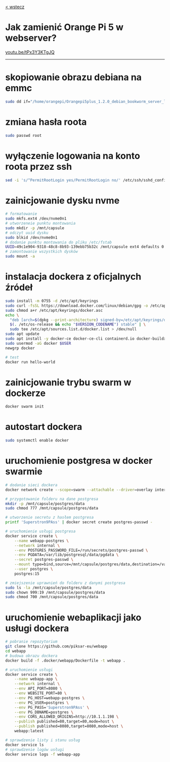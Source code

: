 [< wstecz](../readme.md)

# Jak zamienić Orange Pi 5 w webserver?

[youtu.be/tPx3Y3KTgJQ](https://youtu.be/tPx3Y3KTgJQ)

---


# skopiowanie obrazu debiana na emmc
```sh
sudo dd if="/home/orangepi/Orangepi5plus_1.2.0_debian_bookworm_server_linux6.1.43.img" of=/dev/mmcblk0 bs=4M status=progress
```

# zmiana hasła roota
```sh
sudo passwd root
```

# wyłączenie logowania na konto roota przez ssh
```sh
sed -i 's/^PermitRootLogin yes/PermitRootLogin no/' /etc/ssh/sshd_config
```

# zainicjowanie dysku nvme
```sh
# formatowanie
sudo mkfs.ext4 /dev/nvme0n1
# utworzeneie punktu montowania
sudo mkdir -p /mnt/capsule
# odczyt uuid dysku
sudo blkid /dev/nvme0n1
# dodanie punktu montowania do pliku /etc/fstab
UUID=49c1e904-9318-48c8-8b93-139ebb75b32c /mnt/capsule ext4 defaults 0 2
# zamontowanie wszystkich dysków
sudo mount -a
```

# instalacja dockera z oficjalnych źródeł
```sh
sudo install -m 0755 -d /etc/apt/keyrings
sudo curl -fsSL https://download.docker.com/linux/debian/gpg -o /etc/apt/keyrings/docker.asc
sudo chmod a+r /etc/apt/keyrings/docker.asc
echo \
  "deb [arch=$(dpkg --print-architecture) signed-by=/etc/apt/keyrings/docker.asc] https://download.docker.com/linux/debian \
  $(. /etc/os-release && echo "$VERSION_CODENAME") stable" | \
  sudo tee /etc/apt/sources.list.d/docker.list > /dev/null
sudo apt update
sudo apt install -y docker-ce docker-ce-cli containerd.io docker-buildx-plugin docker-compose-plugin
sudo usermod -aG docker $USER
newgrp docker

# test
docker run hello-world
```

# zainicjowanie trybu swarm w dockerze
```sh
docker swarm init
```

# autostart dockera
```sh
sudo systemctl enable docker
```

# uruchomienie postgresa w docker swarmie
```sh
# dodanie sieci dockera
docker network create --scope=swarm --attachable --driver=overlay internal

# przygotowanie folderu na dane postgresa
mkdir -p /mnt/capsule/postgres/data
sudo chmod 777 /mnt/capsule/postgres/data

# utworzenie secretu z hasłem postgresa
printf 'Superstron9PAss' | docker secret create postgres-passwd -

# uruchomienie usługi postgresa
docker service create \
    --name webapp-postgres \
    --network internal \
    --env POSTGRES_PASSWORD_FILE=/run/secrets/postgres-passwd \
    --env PGDATA=/var/lib/postgresql/data/pgdata \
    --secret postgres-passwd \
    --mount type=bind,source=/mnt/capsule/postgres/data,destination=/var/lib/postgresql/data \
    --user postgres \
    postgres:15

# zmiejszenie uprawnień do folderu z danymi postgresa
sudo ls -la /mnt/capsule/postgres/data
sudo chown 999:19 /mnt/capsule/postgres/data
sudo chmod 700 /mnt/capsule/postgres/data
```

# uruchomienie webaplikacji jako usługi dockera
```sh
# pobranie repozytorium
git clone https://github.com/piksar-eu/webapp
cd webapp
# budowa obrazu dockera
docker build -f .docker/webapp/Dockerfile -t webapp .

# uruchomienie usługi
docker service create \
    --name webapp-app \
    --network internal \
    --env API_PORT=8080 \
    --env WEBSITE_PORT=80 \
    --env PG_HOST=webapp-postgres \
    --env PG_USER=postgres \
    --env PG_PASS='Superstron9PAss' \
    --env PG_DBNAME=postgres \
    --env CORS_ALLOWED_ORIGINS=http://10.1.1.198 \
    --publish published=80,target=80,mode=host \
    --publish published=8080,target=8080,mode=host \
    webapp:latest

# sprawdzenie listy i stanu usług
docker service ls
# sprawdzenie logów usługi
docker service logs -f webapp-app
```
